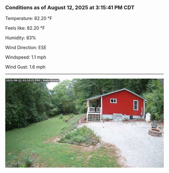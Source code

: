 ### Conditions as of August 12, 2025 at 3:15:41 PM CDT 

Temperature: 82.20 &deg;F

Feels like: 82.20 &deg;F

Humidity: 83%

Wind Direction: ESE

Windspeed: 1.1 mph

Wind Gust: 1.6 mph

---

<img src="./images/latest.jpeg"/>

